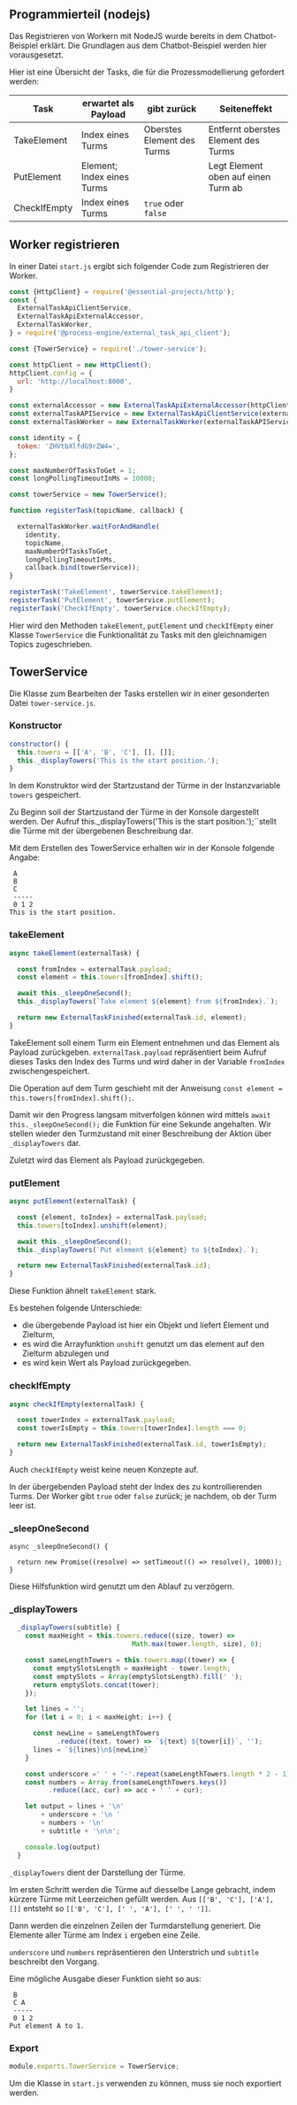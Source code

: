 ## Programmierteil (nodejs)

Das Registrieren von Workern mit NodeJS wurde bereits in dem
Chatbot-Beispiel erklärt. Die Grundlagen aus dem Chatbot-Beispiel
werden hier vorausgesetzt.

Hier ist eine Übersicht der Tasks, die für die Prozessmodellierung
gefordert werden:

| Task         | erwartet als Payload       | gibt zurück                | Seiteneffekt                        |
|--------------|----------------------------|----------------------------|-------------------------------------|
| TakeElement  | Index eines Turms          | Oberstes Element des Turms | Entfernt oberstes Element des Turms |
| PutElement   | Element; Index eines Turms |                            | Legt Element oben auf einen Turm ab |
| CheckIfEmpty | Index eines Turms          | `true` oder `false`        |                                     |



## Worker registrieren

In einer Datei `start.js` ergibt sich folgender Code zum Registrieren
der Worker.

```js
const {HttpClient} = require('@essential-projects/http');
const {
  ExternalTaskApiClientService,
  ExternalTaskApiExternalAccessor,
  ExternalTaskWorker,
} = require('@process-engine/external_task_api_client');

const {TowerService} = require('./tower-service');

const httpClient = new HttpClient();
httpClient.config = {
  url: 'http://localhost:8000',
}

const externalAccessor = new ExternalTaskApiExternalAccessor(httpClient);
const externalTaskAPIService = new ExternalTaskApiClientService(externalAccessor);
const externalTaskWorker = new ExternalTaskWorker(externalTaskAPIService);

const identity = {
  token: 'ZHVtbXlfdG9rZW4=',
};

const maxNumberOfTasksToGet = 1;
const longPollingTimeoutInMs = 10000;

const towerService = new TowerService();

function registerTask(topicName, callback) {

  externalTaskWorker.waitForAndHandle(
    identity,
    topicName,
    maxNumberOfTasksToGet,
    longPollingTimeoutInMs,
    callback.bind(towerService));
}

registerTask('TakeElement', towerService.takeElement);
registerTask('PutElement', towerService.putElement);
registerTask('CheckIfEmpty', towerService.checkIfEmpty);
```

Hier wird den Methoden `takeElement`, `putElement` und `checkIfEmpty`
einer Klasse `TowerService` die Funktionalität zu Tasks mit den
gleichnamigen Topics zugeschrieben.

## TowerService

Die Klasse zum Bearbeiten der Tasks erstellen wir in einer
gesonderten Datei `tower-service.js`.

### Konstructor

```js
constructor() {
  this.towers = [['A', 'B', 'C'], [], []];
  this._displayTowers('This is the start position.');
}
```

In dem Konstruktor wird der Startzustand der Türme in der
Instanzvariable `towers` gespeichert.

Zu Beginn soll der Startzustand der Türme in der Konsole dargestellt
werden. Der Aufruf this._displayTowers('This is the start
position.');``stellt die Türme mit der übergebenen Beschreibung dar.

Mit dem Erstellen des TowerService erhalten wir in der Konsole folgende Angabe:

```
 A
 B
 C
 -----
 0 1 2
This is the start position.
```

### takeElement

```js
async takeElement(externalTask) {

  const fromIndex = externalTask.payload;
  const element = this.towers[fromIndex].shift();

  await this._sleepOneSecond();
  this._displayTowers(`Take element ${element} from ${fromIndex}.`);

  return new ExternalTaskFinished(externalTask.id, element);
}
```

TakeElement soll einem Turm ein Element entnehmen und das Element als
Payload zurückgeben. `externalTask.payload` repräsentiert beim Aufruf
dieses Tasks den Index des Turms und wird daher in der Variable
`fromIndex` zwischengespeichert.

Die Operation auf dem Turm geschieht mit der Anweisung `const element
= this.towers[fromIndex].shift();`.

Damit wir den Progress langsam mitverfolgen können wird mittels `await
this._sleepOneSecond();` die Funktion für eine Sekunde angehalten. Wir
stellen wieder den Turmzustand mit einer Beschreibung der Aktion über
`_displayTowers` dar.

Zuletzt wird das Element als Payload zurückgegeben.


### putElement

```js
async putElement(externalTask) {

  const {element, toIndex} = externalTask.payload;
  this.towers[toIndex].unshift(element);

  await this._sleepOneSecond();
  this._displayTowers(`Put element ${element} to ${toIndex}.`);

  return new ExternalTaskFinished(externalTask.id);
}
```

Diese Funktion ähnelt `takeElement` stark.

Es bestehen folgende Unterschiede:

- die übergebende Payload ist hier ein Objekt und liefert Element und
  Zielturm,
- es wird die Arrayfunktion `unshift` genutzt um das element auf den Zielturm abzulegen und
- es wird kein Wert als Payload zurückgegeben.


### checkIfEmpty

```js
async checkIfEmpty(externalTask) {

  const towerIndex = externalTask.payload;
  const towerIsEmpty = this.towers[towerIndex].length === 0;

  return new ExternalTaskFinished(externalTask.id, towerIsEmpty);
}
```

Auch `checkIfEmpty` weist keine neuen Konzepte auf.

In der übergebenden Payload steht der Index des zu kontrollierenden Turms.
Der Worker gibt `true` oder `false` zurück; je nachdem, ob der Turm leer ist.

### _sleepOneSecond

```
async _sleepOneSecond() {

  return new Promise((resolve) => setTimeout(() => resolve(), 1000));
}
```

Diese Hilfsfunktion wird genutzt um den Ablauf zu verzögern.

### _displayTowers

```js
  _displayTowers(subtitle) {
    const maxHeight = this.towers.reduce((size, tower) =>
                               Math.max(tower.length, size), 0);

    const sameLengthTowers = this.towers.map((tower) => {
      const emptySlotsLength = maxHeight - tower.length;
      const emptySlots = Array(emptySlotsLength).fill(' ');
      return emptySlots.concat(tower);
    });

    let lines = '';
    for (let i = 0; i < maxHeight; i++) {

      const newLine = sameLengthTowers
            .reduce((text, tower) => `${text} ${tower[i]}`, '');
      lines = `${lines}\n${newLine}`
    }

    const underscore =' ' + '-'.repeat(sameLengthTowers.length * 2 - 1);
    const numbers = Array.from(sameLengthTowers.keys())
          .reduce((acc, cur) => acc + ' ' + cur);

    let output = lines + '\n'
        + underscore + '\n '
        + numbers + '\n'
        + subtitle + '\n\n';

    console.log(output)
  }
```

`_displayTowers` dient der Darstellung der Türme.

Im ersten Schritt werden die Türme auf diesselbe Lange gebracht, indem
kürzere Türme mit Leerzeichen gefüllt werden. Aus `[['B', 'C'],
['A'], []]` entsteht so `[['B', 'C'], [' ', 'A'], [' ', ' ']]`.

Dann werden die einzelnen Zeilen der Turmdarstellung generiert. Die
Elemente aller Türme am Index `i` ergeben eine Zeile.

`underscore` und `numbers` repräsentieren den Unterstrich und
`subtitle` beschreibt den Vorgang.

Eine mögliche Ausgabe dieser Funktion sieht so aus:

```
 B
 C A
 -----
 0 1 2
Put element A to 1.
```

### Export

```js
module.exports.TowerService = TowerService;
```

Um die Klasse in `start.js` verwenden zu können, muss sie noch
exportiert werden.

